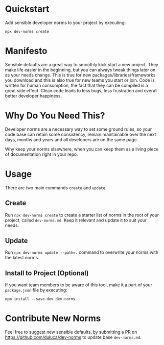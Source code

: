 # Quickstart

Add sensible developer norms to your project by executing:

`npx dev-norms create`

# Manifesto

Sensible defaults are a great way to smoothly kick start a new project. They make life easier in the beginning, but you can always tweak things later on as your needs change.
This is true for new packages/libraries/frameworks you download and this is also true for new teams you start or join.
Code is written for human consumption, the fact that they can be compiled is a great side effect. Clean code leads to less bugs, less frustration and overall better developer happiness.

# Why Do You Need This?

Developer norms are a necessary way to set some ground rules, so your code base can retain some consistency, remain maintainable over the next days, months and years and all developers are on the same page.

Why keep your norms elsewhere, when you can keep them as a living piece of documentation right in your repo.

# Usage

There are two main commands `create` and `update`.

## Create

Run `npx dev-norms create` to create a starter list of norms in the root of your project, called `dev-norms.md`. Keep it relevant and update it to suit your needs.

## Update

Run `npx dev-norms update --path=.` command to overwrite your norms with the latest norms.

## Install to Project (Optional)

If you want team members to be aware of this tool, make it a part of your `package.json` file by executing:

`npm install --save-dev dev-norms`

# Contribute New Norms

Feel free to suggest new sensible defaults, by submitting a PR on https://github.com/duluca/dev-norms to update base `dev-norms.md`.
